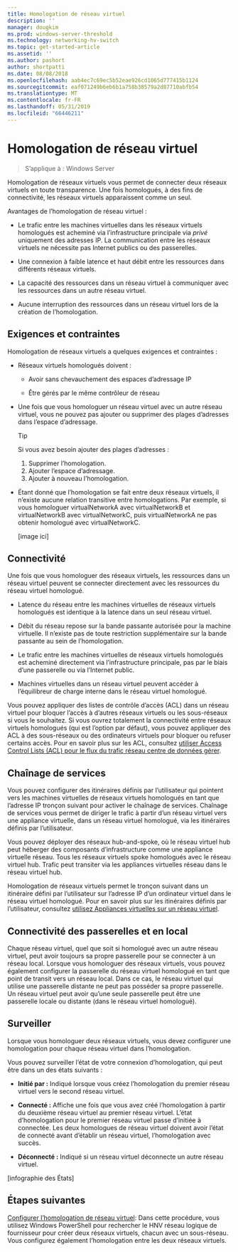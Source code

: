 ```yaml
---
title: Homologation de réseau virtuel
description: ''
manager: dougkim
ms.prod: windows-server-threshold
ms.technology: networking-hv-switch
ms.topic: get-started-article
ms.assetid: ''
ms.author: pashort
author: shortpatti
ms.date: 08/08/2018
ms.openlocfilehash: aab4ec7c69ec5b52eae926cd1065d777415b1124
ms.sourcegitcommit: eaf071249b6eb6b1a758b38579a2d87710abfb54
ms.translationtype: MT
ms.contentlocale: fr-FR
ms.lasthandoff: 05/31/2019
ms.locfileid: "66446211"
---
```

# <a name="virtual-network-peering"></a>Homologation de réseau virtuel

>S’applique à : Windows Server

Homologation de réseaux virtuels vous permet de connecter deux réseaux virtuels en toute transparence. Une fois homologués, à des fins de connectivité, les réseaux virtuels apparaissent comme un seul. 

Avantages de l’homologation de réseau virtuel :

-   Le trafic entre les machines virtuelles dans les réseaux virtuels homologués est acheminé via l’infrastructure principale via *privé* uniquement des adresses IP. La communication entre les réseaux virtuels ne nécessite pas Internet publics ou des passerelles.

-   Une connexion à faible latence et haut débit entre les ressources dans différents réseaux virtuels.

-   La capacité des ressources dans un réseau virtuel à communiquer avec les ressources dans un autre réseau virtuel.

-   Aucune interruption des ressources dans un réseau virtuel lors de la création de l’homologation.

## <a name="requirements-and-constraints"></a>Exigences et contraintes

Homologation de réseaux virtuels a quelques exigences et contraintes :

- Réseaux virtuels homologués doivent :

  -   Avoir sans chevauchement des espaces d’adressage IP

  -   Être gérés par le même contrôleur de réseau

- Une fois que vous homologuer un réseau virtuel avec un autre réseau virtuel, vous ne pouvez pas ajouter ou supprimer des plages d’adresses dans l’espace d’adressage.

  >[!TIP]
  >Si vous avez besoin ajouter des plages d’adresses :<ol><li>Supprimer l’homologation.</li><li>Ajouter l’espace d’adressage.</li><li>Ajouter à nouveau l’homologation.</li></ol>

- Étant donné que l’homologation se fait entre deux réseaux virtuels, il n’existe aucune relation transitive entre homologations. Par exemple, si vous homologuer virtualNetworkA avec virtualNetworkB et virtualNetworkB avec virtualNetworkC, puis virtualNetworkA ne pas obtenir homologué avec virtualNetworkC.

  [image ici]

## <a name="connectivity"></a>Connectivité

Une fois que vous homologuer des réseaux virtuels, les ressources dans un réseau virtuel peuvent se connecter directement avec les ressources du réseau virtuel homologué.

-   Latence du réseau entre les machines virtuelles de réseaux virtuels homologués est identique à la latence dans un seul réseau virtuel.

-   Débit du réseau repose sur la bande passante autorisée pour la machine virtuelle. Il n’existe pas de toute restriction supplémentaire sur la bande passante au sein de l’homologation.

-   Le trafic entre les machines virtuelles de réseaux virtuels homologués est acheminé directement via l’infrastructure principale, pas par le biais d’une passerelle ou via l’Internet public.

-   Machines virtuelles dans un réseau virtuel peuvent accéder à l’équilibreur de charge interne dans le réseau virtuel homologué.

Vous pouvez appliquer des listes de contrôle d’accès (ACL) dans un réseau virtuel pour bloquer l’accès à d’autres réseaux virtuels ou les sous-réseaux si vous le souhaitez. Si vous ouvrez totalement la connectivité entre réseaux virtuels homologués (qui est l’option par défaut), vous pouvez appliquer des ACL à des sous-réseaux ou des ordinateurs virtuels pour bloquer ou refuser certains accès. Pour en savoir plus sur les ACL, consultez [utiliser Access Control Lists (ACL) pour le flux du trafic réseau centre de données gérer](https://docs.microsoft.com/windows-server/networking/sdn/manage/use-acls-for-traffic-flow).

## <a name="service-chaining"></a>Chaînage de services

Vous pouvez configurer des itinéraires définis par l’utilisateur qui pointent vers les machines virtuelles de réseaux virtuels homologués en tant que l’adresse IP tronçon suivant pour activer le chaînage de services. Chaînage de services vous permet de diriger le trafic à partir d’un réseau virtuel vers une appliance virtuelle, dans un réseau virtuel homologué, via les itinéraires définis par l’utilisateur.

Vous pouvez déployer des réseaux hub-and-spoke, où le réseau virtuel hub peut héberger des composants d’infrastructure comme une appliance virtuelle réseau. Tous les réseaux virtuels spoke homologués avec le réseau virtuel hub. Trafic peut transiter via les appliances virtuelles réseau dans le réseau virtuel hub.

Homologation de réseaux virtuels permet le tronçon suivant dans un itinéraire défini par l’utilisateur sur l’adresse IP d’un ordinateur virtuel dans le réseau virtuel homologué. Pour en savoir plus sur les itinéraires définis par l’utilisateur, consultez [utilisez Appliances virtuelles sur un réseau virtuel](https://docs.microsoft.com/windows-server/networking/sdn/manage/use-network-virtual-appliances-on-a-vn).

## <a name="gateways-and-on-premises-connectivity"></a>Connectivité des passerelles et en local

Chaque réseau virtuel, quel que soit si homologué avec un autre réseau virtuel, peut avoir toujours sa propre passerelle pour se connecter à un réseau local. Lorsque vous homologuer des réseaux virtuels, vous pouvez également configurer la passerelle du réseau virtuel homologué en tant que point de transit vers un réseau local. Dans ce cas, le réseau virtuel qui utilise une passerelle distante ne peut pas posséder sa propre passerelle. Un réseau virtuel peut avoir qu’une seule passerelle peut être une passerelle locale ou distante (dans le réseau virtuel homologué).

## <a name="monitor"></a>Surveiller

Lorsque vous homologuer deux réseaux virtuels, vous devez configurer une homologation pour chaque réseau virtuel dans l’homologation.

Vous pouvez surveiller l’état de votre connexion d’homologation, qui peut être dans un des états suivants :

-   **Initié par :** Indiqué lorsque vous créez l’homologation du premier réseau virtuel vers le second réseau virtuel.

-   **Connecté :** Affiche une fois que vous avez créé l’homologation à partir du deuxième réseau virtuel au premier réseau virtuel. L’état d’homologation pour le premier réseau virtuel passe d’initiée à connectée. Les deux homologues de réseau virtuel doivent avoir l’état de connecté avant d’établir un réseau virtuel, l’homologation avec succès.

-   **Déconnecté :** Indiqué si un réseau virtuel déconnecte un autre réseau virtuel.

[infographie des États]

## <a name="next-steps"></a>Étapes suivantes
[Configurer l’homologation de réseau virtuel](sdn-configure-vnet-peering.md): Dans cette procédure, vous utilisez Windows PowerShell pour rechercher le HNV réseau logique de fournisseur pour créer deux réseaux virtuels, chacun avec un sous-réseau. Vous configurez également l’homologation entre les deux réseaux virtuels.

